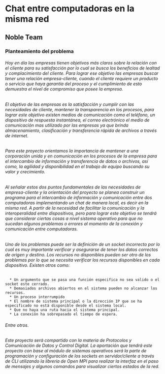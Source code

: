 # Chat entre computadoras en la misma red
## Noble Team
### Planteamiento del problema 
###### Hoy en día las empresas tienen objetivos más claros sobre la relación con el cliente para su satisfacción por lo cual se busca los beneficios de lealtad y complacimiento del cliente. Para lograr ese objetivo las empresas buscar tener una relación empresa-cliente, cuando el cliente requiere un producto o servicio que haya garantía del proceso y el cumplimiento de esto demuestra el nivel de compromiso que posee la empresa.
###### El objetivo de las empresas es la satisfacción y cumplir con las necesidades de cliente, mantener la transparencia en los procesos, para lograr este objetivo existen medios de comunicación como el teléfono, un dispositivo de respuesta instantánea, el correo electrónico el medio de comunicación mas utilizado por las empresas ya que brinda almacenamiento, clasificación y transferencia rápida de archivos a través de internet. 
###### Para este proyecto orientamos la importancia de mantener a una corporación unida y en comunicación en los procesos de la empresa para el intercambio de información y transferencia de datos o archivos, así como, la agilidad y disponibilidad en el trabajo de equipo buscando su valor y crecimiento. 
###### Al señalar estos dos puntos fundamentales de las necesidades de empresa-cliente y la orientación del proyecto se planea construir un programa para el intercambio de información y comunicación entre dos computadoras implementando un chat de manera local, es decir en la misma red. A partir de la necesidad de facilitar la comunicación y la interoperalidad entre dispositivos, pero para lograr este objetivo se tendrá que considerar ciertas cosas a nivel sistema operativo para que no sucedan algunos problemas o errores al momento de la conexión y comunicación entre computadoras.
 ###### Uno de los problemas puede ser la definición de un socket incorrecto por lo cual es muy importante verificar y asegurarse de tener los datos correctos de origen y destino. 	Los recursos no disponibles pueden ser otro de los problemas por lo que se necesita verificar los recursos disponibles en cada dispositivo. Existen otros como:
      *	Un argumento que se pasa una función especifica no sea valido o el socket este cerrado.
      *	Demasiados archivos abiertos en el sistema pueden no alcanzar los recursos.
      *	Un proceso interrumpido
      *	El nombre de sistema principal o la dirección IP que se ha especificado no está disponible desde el sistema local.
      *	Que no haya una ruta hacia el sistema principal.
      *	La conexión ha sobrepasado el tiempo de espera.
###### Entre otros.
###### Este proyecto será compartido con la materia de Protocolos y Comunicación de Datos y Control Digital. La aportación que tendrá este proyecto con base al módulo de sistemas operativos será la parte de programación y configuración de los sockets en servidor/cliente a través de CLI utilizando la librería de Open MPI para realizar la interfaz en el paso de mensajes y algunos comandos para visualizar ciertos estados de la red.
